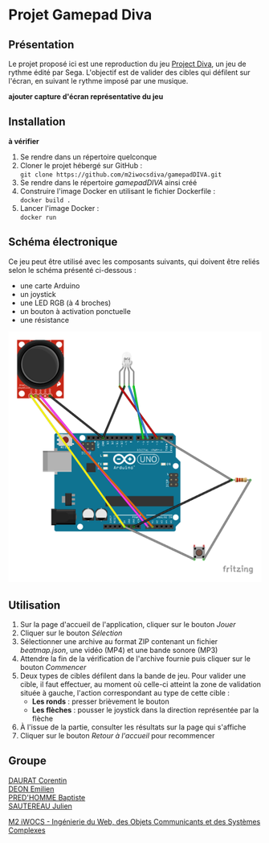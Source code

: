 # Projet Gamepad Diva

## Présentation

Le projet proposé ici est une reproduction du jeu [Project Diva](https://fr.wikipedia.org/wiki/Hatsune_Miku:_Project_DIVA), un jeu de rythme édité par Sega. L'objectif est de valider des cibles qui défilent sur l'écran, en suivant le rythme imposé par une musique.

**ajouter capture d'écran représentative du jeu**

## Installation

**à vérifier**

1. Se rendre dans un répertoire quelconque
2. Cloner le projet hébergé sur GitHub :  
`git clone https://github.com/m2iwocsdiva/gamepadDIVA.git`
3. Se rendre dans le répertoire *gamepadDIVA* ainsi créé
4. Construire l'image Docker en utilisant le fichier Dockerfile :  
`docker build .`
5. Lancer l'image Docker :  
`docker run`

## Schéma électronique

Ce jeu peut être utilisé avec les composants suivants, qui doivent être reliés selon le schéma présenté ci-dessous :
* une carte Arduino
* un joystick
* une LED RGB (à 4 broches)
* un bouton à activation ponctuelle
* une résistance

![Montage électronique du projet Gamepad Diva](montage.png "Montage électronique du projet Gamepad Diva")

## Utilisation

1. Sur la page d'accueil de l'application, cliquer sur le bouton *Jouer*
2. Cliquer sur le bouton *Sélection*
3. Sélectionner une archive au format ZIP contenant un fichier *beatmap.json*, une vidéo (MP4) et une bande sonore (MP3)
4. Attendre la fin de la vérification de l'archive fournie puis cliquer sur le bouton *Commencer*
5. Deux types de cibles défilent dans la bande de jeu. Pour valider une cible, il faut effectuer, au moment où celle-ci atteint la zone de validation située à gauche, l'action correspondant au type de cette cible :
    * **Les ronds** : presser brièvement le bouton
    * **Les flèches** : pousser le joystick dans la direction représentée par la flèche
6. À l'issue de la partie, consulter les résultats sur la page qui s'affiche
7. Cliquer sur le bouton *Retour à l'accueil* pour recommencer

## Groupe

[DAURAT Corentin](https://github.com/coldu)  
[DEON Emilien](https://github.com/emiliendeon)  
[PRED'HOMME Baptiste](https://github.com/BaptistePh)  
[SAUTEREAU Julien](https://github.com/jsautereau)

[M2 iWOCS - Ingénierie du Web, des Objets Communicants et des Systèmes Complexes](https://www.univ-lehavre.fr/spip.php?formation22)
